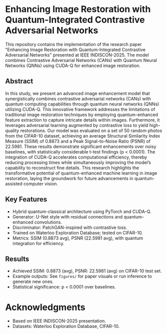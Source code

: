 # Enhancing Image Restoration with Quantum-Integrated Contrastive Adversarial Networks

This repository contains the implementation of the research paper "Enhancing Image Restoration with Quantum-Integrated Contrastive Adversarial Networks" presented at IEEE INDISCON-2025. The model combines Contrastive Adversarial Networks (CANs) with Quantum Neural Networks (QNNs) using CUDA-Q for enhanced image restoration.

## Abstract
In this study, we present an advanced image enhancement model that synergistically combines contrastive adversarial networks (CANs) with quantum computing capabilities through quantum neural networks (QNNs) utilizing CUDA-Q. This innovative framework addresses the limitations of traditional image restoration techniques by employing quantum-enhanced feature extraction to capture intricate details within images. Furthermore, it leverages adversarial learning augmented by contrastive loss to yield high-quality restorations. Our model was evaluated on a set of 50 random photos from the CIFAR-10 dataset, achieving an average Structural Similarity Index Measure (SSIM) of 0.8873 and a Peak Signal-to-Noise Ratio (PSNR) of 22.5981. These results demonstrate significant enhancements over noisy baselines, with statistically considerable t-test findings (p < 0.0001). The integration of CUDA-Q accelerates computational efficiency, thereby reducing processing times while simultaneously improving the model’s capability to reconstruct fine details. This research highlights the transformative potential of quantum-enhanced machine learning in image restoration, laying the groundwork for future advancements in quantum-assisted computer vision.

## Key Features
- Hybrid quantum-classical architecture using PyTorch and CUDA-Q.
- Generator: U-Net style with residual connections and quantum-enhanced convolutions.
- Discriminator: PatchGAN-inspired with contrastive loss.
- Trained on Waterloo Exploration Database; tested on CIFAR-10.
- Metrics: SSIM (0.8873 avg), PSNR (22.5981 avg), with quantum integration for efficiency.


## Results
- Achieved SSIM: 0.8873 (avg), PSNR: 22.5981 (avg) on CIFAR-10 test set.
- Example outputs: See `figures/` for paper visuals or run inference to generate new ones.
- Statistical significance: p < 0.0001 over baselines.

# Acknowledgments
- Based on IEEE INDISCON-2025 presentation.
- Datasets: Waterloo Exploration Database, CIFAR-10.

